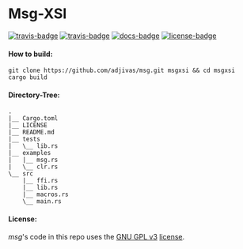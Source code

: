 # Msg-XSI

[![travis-badge][]][travis] [![travis-badge][]][travis] [![docs-badge][]][docs] [![license-badge][]][license]

#### How to build:
```shell
git clone https://github.com/adjivas/msg.git msgxsi && cd msgxsi
cargo build
```

#### Directory-Tree:
```shell
.
|__ Cargo.toml
|__ LICENSE
|__ README.md
|__ tests
|   \__ lib.rs
|__ examples
|   |__ msg.rs
|   \__ clr.rs
\__ src
    |__ ffi.rs
    |__ lib.rs
    |__ macros.rs
    \__ main.rs
```

#### License:
*msg*'s code in this repo uses the [GNU GPL v3](http://www.gnu.org/licenses/gpl-3.0.html) [license][license].

[travis-badge]: https://travis-ci.org/adjivas/msg.svg?style=flat-square
[travis]: https://travis-ci.org/adjivas/msg
[docs-badge]: https://img.shields.io/badge/API-docs-blue.svg?style=flat-square
[docs]: http://adjivas.github.io/msg/msg
[license-badge]: http://img.shields.io/badge/license-GPLv3-blue.svg?style=flat-square
[license]: https://github.com/adjivas/msg/blob/master/LICENSE
